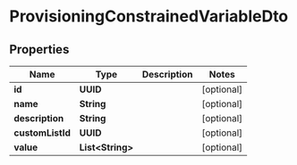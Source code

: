 

# ProvisioningConstrainedVariableDto


## Properties

| Name | Type | Description | Notes |
|------------ | ------------- | ------------- | -------------|
|**id** | **UUID** |  |  [optional] |
|**name** | **String** |  |  [optional] |
|**description** | **String** |  |  [optional] |
|**customListId** | **UUID** |  |  [optional] |
|**value** | **List&lt;String&gt;** |  |  [optional] |




